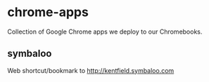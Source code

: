 chrome-apps
===========

Collection of Google Chrome apps we deploy to our Chromebooks.

symbaloo
--------

Web shortcut/bookmark to http://kentfield.symbaloo.com
